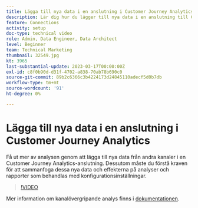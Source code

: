 ```yaml
---
title: Lägga till nya data i en anslutning i Customer Journey Analytics
description: Lär dig hur du lägger till nya data i en anslutning till Customer Journey Analytics för att få ut mer av din analys.
feature: Connections
activity: setup
doc-type: technical video
role: Admin, Data Engineer, Data Architect
level: Beginner
team: Technical Marketing
thumbnail: 32549.jpg
kt: 3965
last-substantial-update: 2023-03-17T00:00:00Z
exl-id: c8f0b90d-d31f-4702-a838-70ab78b690c0
source-git-commit: 89b2c6366c3b4224173d24845110adecf5d0b7db
workflow-type: tm+mt
source-wordcount: '91'
ht-degree: 0%

---
```


# Lägga till nya data i en anslutning i Customer Journey Analytics

Få ut mer av analysen genom att lägga till nya data från andra kanaler i en Customer Journey Analytics-anslutning. Dessutom måste du förstå kraven för att sammanfoga dessa nya data och effekterna på analyser och rapporter som behandlas med konfigurationsinställningar.

>[!VIDEO](https://video.tv.adobe.com/v/32549/?learn=on&quality=12&learn=on)

Mer information om kanalövergripande analys finns i [dokumentationen](https://experienceleague.adobe.com/docs/analytics-platform/using/cca/overview.html).
